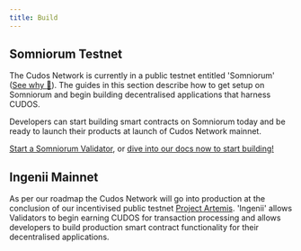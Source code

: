 ```yaml
---
title: Build
---
```


## Somniorum Testnet

The Cudos Network is currently in a public testnet entitled 'Somniorum' ([See why 🌝](https://en.wikipedia.org/wiki/Lacus_Somniorum)). The guides in this section describe how to get setup on Somniorum and begin building decentralised applications that harness CUDOS.

Developers can start building smart contracts on Somniorum today and be ready to launch their products at launch of Cudos Network mainnet.

[Start a Somniorum Validator](/build/validator.html), or [dive into our docs now to start building!](/build/smart-contracts.html)

## Ingenii Mainnet

As per our roadmap the Cudos Network will go into production at the conclusion of our incentivised public testnet [Project Artemis](/earn/incentives.html). 'Ingenii' allows Validators to begin earning CUDOS for transaction processing and allows developers to build production smart contract functionality for their decentralised applications.
